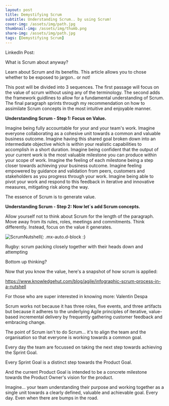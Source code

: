 ```yaml
---
layout: post
title: Demystifying Scrum
subtitle: Understanding Scrum.. by using Scrum! 
cover-img: /assets/img/path.jpg
thumbnail-img: /assets/img/thumb.png
share-img: /assets/img/path.jpg
tags: [Demystifying Scrum]
---
```


LinkedIn Post:

What is Scrum about anyway?

Learn about Scrum and its benefits. This article allows you to chose whether to be exposed to jargon.. or not!

This post will be divided into 3 sequences. The first passage will focus on the value of scrum without using any of the terminology. The second adds the framework guidlines to allow for a fundamental understanding of Scrum. The final paragraph sprints through my recommendation on how to assimilate Scrum concepts in the most intuitive and enjoyable manner. 

**Understanding Scrum - Step 1: Focus on Value.**

Imagine being fully accountable for your and your team's work.
Imagine everyone collaborating as a cohesive unit towards a common and valuable business outcome.
Imagine having this shared goal broken down into an intermediate objective which is within your realistic capabilities to accomplish in a short duration.
Imagine being confident that the output of your current work is the most valuable milestone you can produce within your scope of work. Imagine the feeling of each milestone being a step closer towards achieving your business outcome.
Imagine feeling empowered by guidance and validation from peers, customers and stakeholders as you progress through your work. 
Imagine being able to pivot your work and respond to this feedback in iterative and innovative measures, mitigating risk along the way. 

The essence of Scrum is to generate value.

**Understanding Scrum - Step 2: Now let´s add Scrum concepts.**

Allow yourself not to think about Scrum for the length of the paragraph. Move away from its rules, roles, meetings and commitments. Think differently. Instead, focus on the value it generates. 

![ScrumNutshell](https://d2o2utebsixu4k.cloudfront.net/media/images/d4fc313b-919c-44f0-9fdd-b7ee079a991e.jpg){: .mx-auto.d-block :}



Rugby: scrum packing closely together with their heads down and attempting



Bottom up thinking?

Now that you know the value, here's a snapshot of how scrum is applied: 

https://www.knowledgehut.com/blog/agile/infographic-scrum-process-in-a-nutshell

For those who are super interested in knowing more: Valentin Despa

Scrum works not because it has three roles, five events, and three artifacts but because it adheres to the underlying Agile principles of iterative, value-based incremental delivery by frequently gathering customer feedback and embracing change. 

The point of Scrum isn't to do Scrum... it's to align the team and the organisation so that everyone is working towards a common goal.

Every day the team are focussed on taking the next step towards achieving the Sprint Goal.

Every Sprint Goal is a distinct step towards the Product Goal.

And the current Product Goal is intended to be a concrete milestone towards the Product Owner's vision for the product.

Imagine... your team understanding their purpose and working together as a single unit towards a clearly defined, valuable and achievable goal. Every day. Even when there are bumps in the road.
